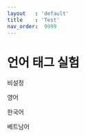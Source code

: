 ```yaml
---
layout   : 'default'
title    : 'Test'
nav_order:  9999
---
```


# 언어 태그 실험

비설정

<en>영어</en>

<ko>한국어</ko>

<vi>베트남어</vi>
